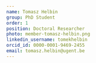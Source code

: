 ```yaml
---
name: Tomasz Helbin
group: PhD Student
order: 1
position: Doctoral Researcher
photo: member-tomasz-helbin.png
linkedin_username: tomekhelbin
orcid_id: 0000-0001-9469-2455
email: tomasz.helbin@ugent.be
---
```

